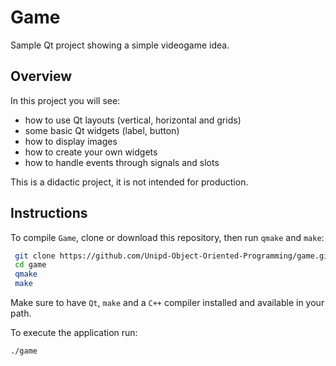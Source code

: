 # Game
Sample Qt project showing a simple videogame idea.

## Overview
In this project you will see:

* how to use Qt layouts (vertical, horizontal and grids)
* some basic Qt widgets (label, button)
* how to display images
* how to create your own widgets
* how to handle events through signals and slots

This is a didactic project, it is not intended for production.

## Instructions
To compile `Game`, clone or download this repository, then run `qmake` and `make`:
```bash
 git clone https://github.com/Unipd-Object-Oriented-Programming/game.git
 cd game
 qmake
 make
```
Make sure to have `Qt`, `make` and a `C++` compiler installed and available in your path.

To execute the application run:
```bash
./game
```